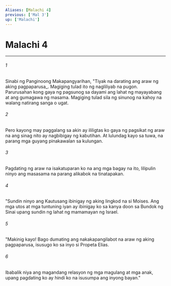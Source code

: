 ```yaml
---
Aliases: [Malachi 4]
previous: ['Mal 3']
up: ['Malachi']
---
```

# Malachi 4

***






















###### 1 










Sinabi ng Panginoong Makapangyarihan, "Tiyak na darating ang araw ng aking pagpaparusa_. Magiging tulad ito ng nagliliyab na pugon. Parurusahan kong gaya ng pagsunog sa dayami ang lahat ng mayayabang at ang gumagawa ng masama. Magiging tulad sila ng sinunog na kahoy na walang natirang sanga o ugat. 





















###### 2 










Pero kayong may paggalang sa akin ay ililigtas ko gaya ng pagsikat ng araw na ang sinag nito ay nagbibigay ng kabutihan. At lulundag kayo sa tuwa, na parang mga guyang pinakawalan sa kulungan. 





















###### 3 










Pagdating ng araw na isakatuparan ko na ang mga bagay na ito, lilipulin ninyo ang masasama na parang alikabok na tinatapakan. 





















###### 4 










"Sundin ninyo ang Kautusang ibinigay ng aking lingkod na si Moises. Ang mga utos at mga tuntuning iyan ay ibinigay ko sa kanya doon sa Bundok ng Sinai upang sundin ng lahat ng mamamayan ng Israel. 





















###### 5 










"Makinig kayo! Bago dumating ang nakakapangilabot na araw ng aking pagpaparusa, isusugo ko sa inyo si Propeta Elias. 





















###### 6 










Ibabalik niya ang magandang relasyon ng mga magulang at mga anak, upang pagdating ko ay hindi ko na isusumpa ang inyong bayan."
